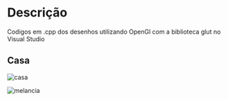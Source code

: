 # Descrição
Codigos em .cpp dos desenhos utilizando OpenGl com a biblioteca glut no Visual Studio

## Casa

![casa](https://user-images.githubusercontent.com/31596001/55304426-c5298f80-5421-11e9-99c2-9d9de62cbb2e.png)

![melancia](https://user-images.githubusercontent.com/31596001/55663598-90894f80-57f6-11e9-870b-18ac5b798064.png)
